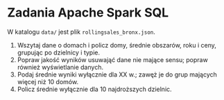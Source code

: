 Zadania Apache Spark SQL
========================

W katalogu `data/` jest plik `rollingsales_bronx.json`.

1. Wszytaj dane o domach i policz domy, średnie obszarów, roku i ceny, grupując po dzielnicy i typie.
2. Popraw jakość wyników usuwająć dane nie mające sensu; popraw również wyświetlanie danych.
3. Podaj średnie wyniki wyłącznie dla XX w.; zawęż je do grup mających więcej niż 10 domów. 
4. Policz średnie wyłącznie dla 10 najdroższych dzielnic.

